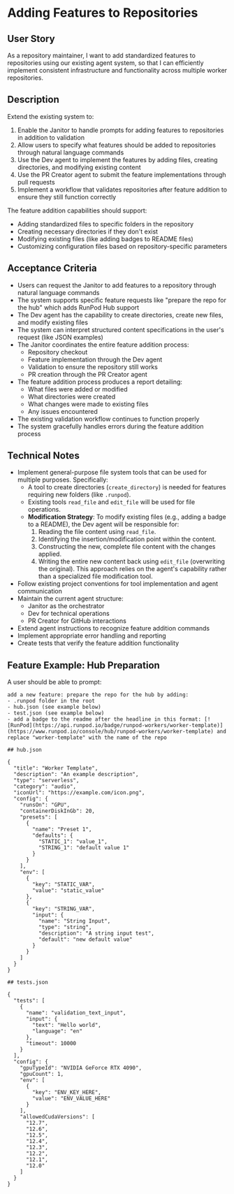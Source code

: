 # Adding Features to Repositories

## User Story

As a repository maintainer, I want to add standardized features to repositories using our existing
agent system, so that I can efficiently implement consistent infrastructure and functionality across
multiple worker repositories.

## Description

Extend the existing system to:

1. Enable the Janitor to handle prompts for adding features to repositories in addition to
   validation
2. Allow users to specify what features should be added to repositories through natural language
   commands
3. Use the Dev agent to implement the features by adding files, creating directories, and modifying
   existing content
4. Use the PR Creator agent to submit the feature implementations through pull requests
5. Implement a workflow that validates repositories after feature addition to ensure they still
   function correctly

The feature addition capabilities should support:

-   Adding standardized files to specific folders in the repository
-   Creating necessary directories if they don't exist
-   Modifying existing files (like adding badges to README files)
-   Customizing configuration files based on repository-specific parameters

## Acceptance Criteria

-   Users can request the Janitor to add features to a repository through natural language commands
-   The system supports specific feature requests like "prepare the repo for the hub" which adds
    RunPod Hub support
-   The Dev agent has the capability to create directories, create new files, and modify existing
    files
-   The system can interpret structured content specifications in the user's request (like JSON
    examples)
-   The Janitor coordinates the entire feature addition process:
    -   Repository checkout
    -   Feature implementation through the Dev agent
    -   Validation to ensure the repository still works
    -   PR creation through the PR Creator agent
-   The feature addition process produces a report detailing:
    -   What files were added or modified
    -   What directories were created
    -   What changes were made to existing files
    -   Any issues encountered
-   The existing validation workflow continues to function properly
-   The system gracefully handles errors during the feature addition process

## Technical Notes

-   Implement general-purpose file system tools that can be used for multiple purposes. Specifically:
    -   A tool to create directories (`create_directory`) is needed for features requiring new folders
        (like `.runpod`).
    -   Existing tools `read_file` and `edit_file` will be used for file operations.
    -   **Modification Strategy**: To modify existing files (e.g., adding a badge to a README), the
        Dev agent will be responsible for:
        1. Reading the file content using `read_file`.
        2. Identifying the insertion/modification point within the content.
        3. Constructing the new, complete file content with the changes applied.
        4. Writing the entire new content back using `edit_file` (overwriting the original). This
           approach relies on the agent's capability rather than a specialized file modification
           tool.
-   Follow existing project conventions for tool implementation and agent communication
-   Maintain the current agent structure:
    -   Janitor as the orchestrator
    -   Dev for technical operations
    -   PR Creator for GitHub interactions
-   Extend agent instructions to recognize feature addition commands
-   Implement appropriate error handling and reporting
-   Create tests that verify the feature addition functionality

## Feature Example: Hub Preparation

A user should be able to prompt:

```
add a new feature: prepare the repo for the hub by adding:
- .runpod folder in the root
- hub.json (see example below)
- test.json (see example below)
- add a badge to the readme after the headline in this format: [![RunPod](https://api.runpod.io/badge/runpod-workers/worker-template)](https://www.runpod.io/console/hub/runpod-workers/worker-template) and replace "worker-template" with the name of the repo

## hub.json

{
  "title": "Worker Template",
  "description": "An example description",
  "type": "serverless",
  "category": "audio",
  "iconUrl": "https://example.com/icon.png",
  "config": {
    "runsOn": "GPU",
    "containerDiskInGb": 20,
    "presets": [
      {
        "name": "Preset 1",
        "defaults": {
          "STATIC_1": "value_1",
          "STRING_1": "default value 1"
        }
      }
    ],
    "env": [
      {
        "key": "STATIC_VAR",
        "value": "static_value"
      },
      {
        "key": "STRING_VAR",
        "input": {
          "name": "String Input",
          "type": "string",
          "description": "A string input test",
          "default": "new default value"
        }
      }
    ]
  }
}

## tests.json

{
  "tests": [
    {
      "name": "validation_text_input",
      "input": {
        "text": "Hello world",
        "language": "en"
      },
      "timeout": 10000
    }
  ],
  "config": {
    "gpuTypeId": "NVIDIA GeForce RTX 4090",
    "gpuCount": 1,
    "env": [
      {
        "key": "ENV_KEY_HERE",
        "value": "ENV_VALUE_HERE"
      }
    ],
    "allowedCudaVersions": [
      "12.7",
      "12.6",
      "12.5",
      "12.4",
      "12.3",
      "12.2",
      "12.1",
      "12.0"
    ]
  }
}
```
